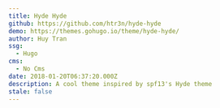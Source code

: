 ```yaml
---
title: Hyde Hyde
github: https://github.com/htr3n/hyde-hyde
demo: https://themes.gohugo.io/theme/hyde-hyde/
author: Huy Tran
ssg:
  - Hugo
cms:
  - No Cms
date: 2018-01-20T06:37:20.000Z
description: A cool theme inspired by spf13's Hyde theme
stale: false
---
```

